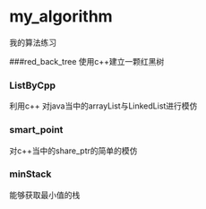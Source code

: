 ﻿# my_algorithm
我的算法练习

###red_back_tree
使用c++建立一颗红黑树

### ListByCpp
利用c++ 对java当中的arrayList与LinkedList进行模仿

### smart_point
对c++当中的share_ptr的简单的模仿

### minStack
能够获取最小值的栈

